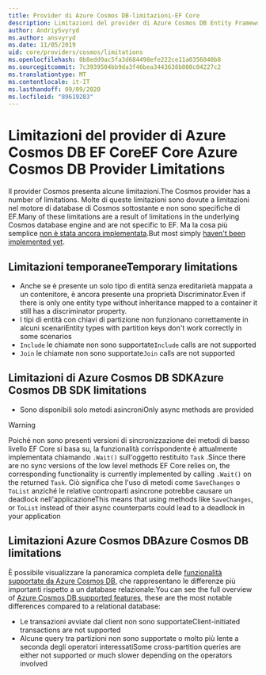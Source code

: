 ```yaml
---
title: Provider di Azure Cosmos DB-limitazioni-EF Core
description: Limitazioni del provider di Azure Cosmos DB Entity Framework Core rispetto ad altri provider
author: AndriySvyryd
ms.author: ansvyryd
ms.date: 11/05/2019
uid: core/providers/cosmos/limitations
ms.openlocfilehash: 0b8edd9ac5fa3d684498efe222ce11a0356040b8
ms.sourcegitcommit: 7c3939504bb9da3f46bea3443638b808c04227c2
ms.translationtype: MT
ms.contentlocale: it-IT
ms.lasthandoff: 09/09/2020
ms.locfileid: "89619283"
---
```

# <a name="ef-core-azure-cosmos-db-provider-limitations"></a><span data-ttu-id="06d79-103">Limitazioni del provider di Azure Cosmos DB EF Core</span><span class="sxs-lookup"><span data-stu-id="06d79-103">EF Core Azure Cosmos DB Provider Limitations</span></span>

<span data-ttu-id="06d79-104">Il provider Cosmos presenta alcune limitazioni.</span><span class="sxs-lookup"><span data-stu-id="06d79-104">The Cosmos provider has a number of limitations.</span></span> <span data-ttu-id="06d79-105">Molte di queste limitazioni sono dovute a limitazioni nel motore di database di Cosmos sottostante e non sono specifiche di EF.</span><span class="sxs-lookup"><span data-stu-id="06d79-105">Many of these limitations are a result of limitations in the underlying Cosmos database engine and are not specific to EF.</span></span> <span data-ttu-id="06d79-106">Ma la cosa più semplice [non è stata ancora implementata](https://github.com/aspnet/EntityFrameworkCore/issues?page=1&q=is%3Aissue+is%3Aopen+Cosmos+in%3Atitle+label%3Atype-enhancement+sort%3Areactions-%2B1-desc).</span><span class="sxs-lookup"><span data-stu-id="06d79-106">But most simply [haven't been implemented yet](https://github.com/aspnet/EntityFrameworkCore/issues?page=1&q=is%3Aissue+is%3Aopen+Cosmos+in%3Atitle+label%3Atype-enhancement+sort%3Areactions-%2B1-desc).</span></span>

## <a name="temporary-limitations"></a><span data-ttu-id="06d79-107">Limitazioni temporanee</span><span class="sxs-lookup"><span data-stu-id="06d79-107">Temporary limitations</span></span>

- <span data-ttu-id="06d79-108">Anche se è presente un solo tipo di entità senza ereditarietà mappata a un contenitore, è ancora presente una proprietà Discriminator.</span><span class="sxs-lookup"><span data-stu-id="06d79-108">Even if there is only one entity type without inheritance mapped to a container it still has a discriminator property.</span></span>
- <span data-ttu-id="06d79-109">I tipi di entità con chiavi di partizione non funzionano correttamente in alcuni scenari</span><span class="sxs-lookup"><span data-stu-id="06d79-109">Entity types with partition keys don't work correctly in some scenarios</span></span>
- <span data-ttu-id="06d79-110">`Include` le chiamate non sono supportate</span><span class="sxs-lookup"><span data-stu-id="06d79-110">`Include` calls are not supported</span></span>
- <span data-ttu-id="06d79-111">`Join` le chiamate non sono supportate</span><span class="sxs-lookup"><span data-stu-id="06d79-111">`Join` calls are not supported</span></span>

## <a name="azure-cosmos-db-sdk-limitations"></a><span data-ttu-id="06d79-112">Limitazioni di Azure Cosmos DB SDK</span><span class="sxs-lookup"><span data-stu-id="06d79-112">Azure Cosmos DB SDK limitations</span></span>

- <span data-ttu-id="06d79-113">Sono disponibili solo metodi asincroni</span><span class="sxs-lookup"><span data-stu-id="06d79-113">Only async methods are provided</span></span>

> [!WARNING]
> <span data-ttu-id="06d79-114">Poiché non sono presenti versioni di sincronizzazione dei metodi di basso livello EF Core si basa su, la funzionalità corrispondente è attualmente implementata chiamando `.Wait()` sull'oggetto restituito `Task` .</span><span class="sxs-lookup"><span data-stu-id="06d79-114">Since there are no sync versions of the low level methods EF Core relies on, the corresponding functionality is currently implemented by calling `.Wait()` on the returned `Task`.</span></span> <span data-ttu-id="06d79-115">Ciò significa che l'uso di metodi come `SaveChanges` o `ToList` anziché le relative controparti asincrone potrebbe causare un deadlock nell'applicazione</span><span class="sxs-lookup"><span data-stu-id="06d79-115">This means that using methods like `SaveChanges`, or `ToList` instead of their async counterparts could lead to a deadlock in your application</span></span>

## <a name="azure-cosmos-db-limitations"></a><span data-ttu-id="06d79-116">Limitazioni Azure Cosmos DB</span><span class="sxs-lookup"><span data-stu-id="06d79-116">Azure Cosmos DB limitations</span></span>

<span data-ttu-id="06d79-117">È possibile visualizzare la panoramica completa delle [funzionalità supportate da Azure Cosmos DB](/azure/cosmos-db/modeling-data), che rappresentano le differenze più importanti rispetto a un database relazionale:</span><span class="sxs-lookup"><span data-stu-id="06d79-117">You can see the full overview of [Azure Cosmos DB supported features](/azure/cosmos-db/modeling-data), these are the most notable differences compared to a relational database:</span></span>

- <span data-ttu-id="06d79-118">Le transazioni avviate dal client non sono supportate</span><span class="sxs-lookup"><span data-stu-id="06d79-118">Client-initiated transactions are not supported</span></span>
- <span data-ttu-id="06d79-119">Alcune query tra partizioni non sono supportate o molto più lente a seconda degli operatori interessati</span><span class="sxs-lookup"><span data-stu-id="06d79-119">Some cross-partition queries are either not supported or much slower depending on the operators involved</span></span>
